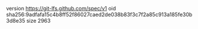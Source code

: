 version https://git-lfs.github.com/spec/v1
oid sha256:9adfafa15c4b8ff52f86027caed2de038b83f3c7f2a85c913a185fe30b3d8e35
size 2963
